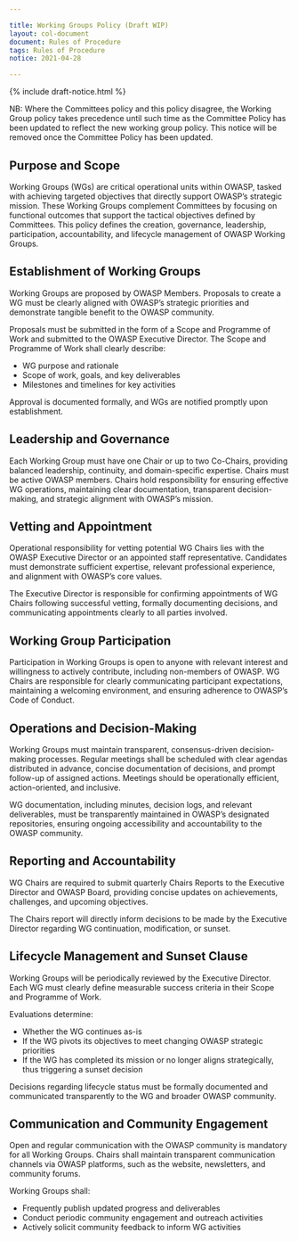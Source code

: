 ```yaml
---

title: Working Groups Policy (Draft WIP)
layout: col-document
document: Rules of Procedure
tags: Rules of Procedure
notice: 2021-04-28

---
```


{% include draft-notice.html %}

NB: Where the Committees policy and this policy disagree, the Working Group policy takes precedence until such time as the Committee Policy has been updated to reflect the new working group policy. This notice will be removed once the Committee Policy has been updated.

## Purpose and Scope

Working Groups (WGs) are critical operational units within OWASP, tasked with achieving targeted objectives that directly support OWASP’s strategic mission. These Working Groups complement Committees by focusing on functional outcomes that support the tactical objectives defined by Committees. This policy defines the creation, governance, leadership, participation, accountability, and lifecycle management of OWASP Working Groups.

## Establishment of Working Groups

Working Groups are proposed by OWASP Members. Proposals to create a WG must be clearly aligned with OWASP’s strategic priorities and demonstrate tangible benefit to the OWASP community.

Proposals must be submitted in the form of a Scope and Programme of Work and submitted to the OWASP Executive Director. The Scope and Programme of Work shall clearly describe:

* WG purpose and rationale  
* Scope of work, goals, and key deliverables  
* Milestones and timelines for key activities

Approval is documented formally, and WGs are notified promptly upon establishment.

## Leadership and Governance

Each Working Group must have one Chair or up to two Co-Chairs, providing balanced leadership, continuity, and domain-specific expertise. Chairs must be active OWASP members. Chairs hold responsibility for ensuring effective WG operations, maintaining clear documentation, transparent decision-making, and strategic alignment with OWASP’s mission.

## Vetting and Appointment

Operational responsibility for vetting potential WG Chairs lies with the OWASP Executive Director or an appointed staff representative. Candidates must demonstrate sufficient expertise, relevant professional experience, and alignment with OWASP’s core values.

The Executive Director is responsible for confirming appointments of WG Chairs following successful vetting, formally documenting decisions, and communicating appointments clearly to all parties involved.

## Working Group Participation

Participation in Working Groups is open to anyone with relevant interest and willingness to actively contribute, including non-members of OWASP. WG Chairs are responsible for clearly communicating participant expectations, maintaining a welcoming environment, and ensuring adherence to OWASP’s Code of Conduct.

## Operations and Decision-Making

Working Groups must maintain transparent, consensus-driven decision-making processes. Regular meetings shall be scheduled with clear agendas distributed in advance, concise documentation of decisions, and prompt follow-up of assigned actions. Meetings should be operationally efficient, action-oriented, and inclusive.

WG documentation, including minutes, decision logs, and relevant deliverables, must be transparently maintained in OWASP’s designated repositories, ensuring ongoing accessibility and accountability to the OWASP community.

## Reporting and Accountability

WG Chairs are required to submit quarterly Chairs Reports to the Executive Director and OWASP Board, providing concise updates on achievements, challenges, and upcoming objectives. 

The Chairs report will directly inform decisions to be made by the Executive Director regarding WG continuation, modification, or sunset.

## Lifecycle Management and Sunset Clause

Working Groups will be periodically reviewed by the Executive Director. Each WG must clearly define measurable success criteria in their Scope and Programme of Work.

Evaluations determine:

* Whether the WG continues as-is  
* If the WG pivots its objectives to meet changing OWASP strategic priorities  
* If the WG has completed its mission or no longer aligns strategically, thus triggering a sunset decision

Decisions regarding lifecycle status must be formally documented and communicated transparently to the WG and broader OWASP community.

## Communication and Community Engagement

Open and regular communication with the OWASP community is mandatory for all Working Groups. Chairs shall maintain transparent communication channels via OWASP platforms, such as the website, newsletters, and community forums.

Working Groups shall:

* Frequently publish updated progress and deliverables  
* Conduct periodic community engagement and outreach activities  
* Actively solicit community feedback to inform WG activities